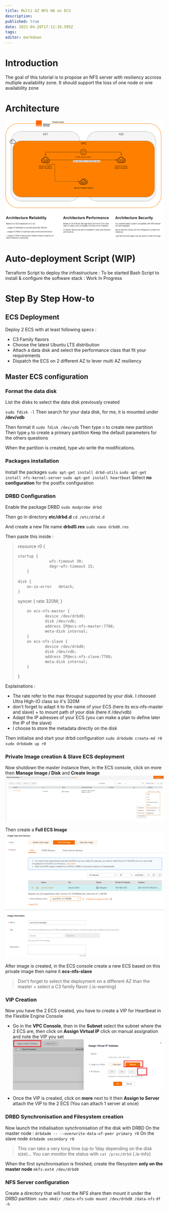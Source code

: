 ```yaml
---
title: Multi AZ NFS HA on ECS
description: 
published: true
date: 2021-04-28T17:12:16.595Z
tags: 
editor: markdown
---
```


# Introduction
The goal of this tutorial is to propose an NFS server with resiliency accross mutliple availability zone. It should support the loss of one node or one availability zone

# Architecture
![ecs_nfs_ha_architecture.png](/uploads/ecs_nfs_ha_architecture.png)

# Auto-deployment Script (WIP)
Terraform Script to deploy the infrastructure : To be started
Bash Script to install & configure the software stack : Work In Progress


# Step By Step How-to

## ECS Deployment
Deploy 2 ECS with at least following specs :
- C3 Family flavors
- Choose the latest Ubuntu LTS distribution
- Attach a data disk and select the performance class that fit your requirements
- Dispatch the ECS on 2 different AZ to lever multi AZ resiliency


## Master ECS configuration
### Format the data disk
List the disks to select the data disk previously created

`sudo fdisk -l`
Then search for your data disk, for me, it is mounted under **/dev/vdb**

Then format it 
`sudo fdisk /dev/vdb`
Then type `n` to create new partition
Then type `p` to create a primary partition
Keep the default parameters for the others questions

When the partition is created, type `w`to write the modifications.

### Packages installation
Install the packages 
`sudo apt-get install drbd-utils`
`sudo apt-get install nfs-kernel-server`
`sudo apt-get install heartbeat`
Select **no configuration** for the postfix configuration

### DRBD Configuration
Enable the package DRBD
`sudo modprobe drbd`

Then go in directory **etc/drbd.d**
`cd /etc/drbd.d`

And create a new file name  **drbd0.res**
`sudo nano drbd0.res`

Then paste this inside : 
> resource r0 {
>  
>     startup {
>                   wfc-timeout 30;
>                   degr-wfc-timeout 15;
>         }
>  
>     disk {
>         on-io-error   detach;
>     }
>  
>    syncer {
>       rate 320M;
>    }
>  
>         on ecs-nfs-master {
>                 device /dev/drbd0;
>                 disk /dev/vdb;
>                 address IP@ecs-nfs-master:7788;
>                 meta-disk internal;
>         }
>         on ecs-nfs-slave {
>                 device /dev/drbd0;
>                 disk /dev/vdb;
>                 address IP@ecs-nfs-slave:7788;
>                 meta-disk internal;
>         }
> }

Explainations : 
- The rate refer to the max throuput supported by your disk. I choosed Ultra High-IO class so it's 320M
- don't forget to adapt it to the name of your ECS (here its ecs-nfs-master and slave) + to mount path of your disk (here it /dev/vdb)
- Adapt the IP adresses of your ECS (you can make a plan to define later the IP of the slave)
- I choose to store the metadata directly on the disk

Then initialise and start your drbd configuration 
`sudo drbdadm create-md r0`
`sudo drbdadm up r0`

### Private Image creation & Slave ECS deployment
Now shutdown the master instance then, in the ECS console, click on more then **Manage Image / Disk** and **Create Image**
![nfs_ha_create_image.png](/uploads/nfs_ha_create_image.png)

Then create a **Full ECS Image**
![NFS_HA_param_image.PNG](/uploads/NFS_HA_param_image.PNG)

After image is created, in the ECS console create a new ECS based on this private image then name it **ecs-nfs-slave**
> Don't forget to select the deployment on a different AZ than the master + select a C3 family flavor
{.is-warning}

### VIP Creation 
Now you have the 2 ECS created, you have to create a VIP for Heartbeat in the Flexible Engine Console
- Go in the **VPC Console**, then in the **Subnet** select the subnet where the 2 ECS are, then click on **Assign Virtual IP** click on manual assignation and note the VIP you set
![nfs_ha_create_VIP.png](/uploads/nfs_ha_create_VIP.png)

- Once the VIP is created, click on **more** next to it then **Assign to Server** attach the VIP to the 2 ECS (You can attach 1 server at once)

### DRBD Synchronisation and Filesystem creation

Now launch the initialisation synchronisation of the disk with DRBD
On the master node :
`drbdadm -- --overwrite-data-of-peer primary r0`
On the slave node
`drbdadm secondary r0`
> This can take a  very long time (up to 1day depending on the disk size)...
You can monitor the status with 
> `cat /proc/drbd`
{.is-info}

When the first synchronisation is finished, create the filesystem **only on the master node**
`mkfs.ext4 /dev/drbd0`

### NFS Server configuration
Create a directory that will host the NFS share then mount it under the DRBD partition:
`sudo mkdir /data-nfs`
`sudo mount /dev/drbd0 /data-nfs`
`df -h`